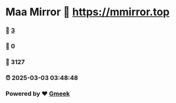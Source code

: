 # Maa Mirror :link: https://mmirror.top 
### :page_facing_up: [3](https://mmirror.top/tag.html) 
### :speech_balloon: 0 
### :hibiscus: 3127 
### :alarm_clock: 2025-03-03 03:48:48 
### Powered by :heart: [Gmeek](https://github.com/Meekdai/Gmeek)

